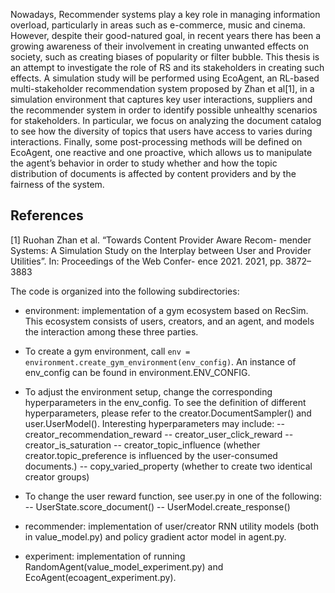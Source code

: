 Nowadays, Recommender systems play a key role in managing information overload, particularly in areas such as e-commerce, music and cinema. However, despite their good-natured goal, in recent years there has been a growing awareness of their involvement in creating unwanted effects on society, such as creating biases of popularity or filter bubble. This thesis is an attempt to investigate the role of RS and its stakeholders in creating such effects. A simulation study will be performed using EcoAgent, an RL-based multi-stakeholder recommendation system proposed by Zhan et al[1], in a simulation environment that captures key user interactions, suppliers and the recommender system in order to identify possible unhealthy scenarios for stakeholders. In particular, we focus on analyzing the document catalog to see how the diversity of topics that users have access to varies during interactions. Finally, some post-processing methods will be defined on EcoAgent, one reactive and one proactive, which allows us to manipulate the agent’s behavior in order to study whether and how the topic distribution of documents is affected by content providers and by the fairness of the system. 

## References
<a id="1">[1]</a> 
Ruohan Zhan et al. “Towards Content Provider Aware Recom-
mender Systems: A Simulation Study on the Interplay between
User and Provider Utilities”. In: Proceedings of the Web Confer-
ence 2021. 2021, pp. 3872–3883


The code is organized into the following subdirectories:
* environment: implementation of a gym ecosystem based on RecSim.
This ecosystem consists of users, creators, and an agent, and models the
interaction among these three parties.
- To create a gym environment, call
`env = environment.create_gym_environment(env_config)`.
An instance of env_config can be found in environment.ENV_CONFIG.

- To adjust the environment setup, change the corresponding hyperparameters in
the env_config. To see the definition of different hyperparameters, please refer
to the creator.DocumentSampler() and user.UserModel().
Interesting hyperparameters may include:
-- creator_recommendation_reward
-- creator_user_click_reward
-- creator_is_saturation
-- creator_topic_influence
(whether creator.topic_preference is influenced by the user-consumed documents.)
-- copy_varied_property (whether to create two identical creator groups)

- To change the user reward function, see user.py in one of the following:
-- UserState.score_document()
-- UserModel.create_response()

* recommender: implementation of user/creator RNN utility models
(both in value_model.py) and policy gradient actor model in agent.py.

* experiment: implementation of running RandomAgent(value_model_experiment.py)
and EcoAgent(ecoagent_experiment.py).
